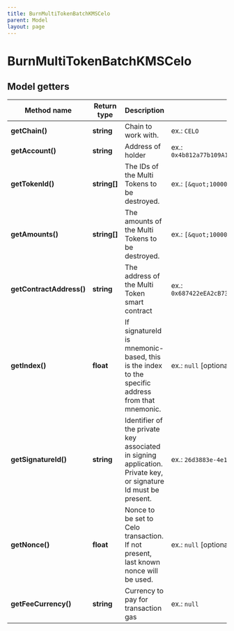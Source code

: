 ```yaml
---
title: BurnMultiTokenBatchKMSCelo
parent: Model
layout: page
---
```


# BurnMultiTokenBatchKMSCelo

## Model getters

Method name | Return type | Description | Notes
------------ | ------------- | ------------- | -------------
**getChain()** | **string** | Chain to work with. | ex.: `CELO`
**getAccount()** | **string** | Address of holder | ex.: `0x4b812a77b109A150C2Fc89eD133EaBC78bC9EC8f`
**getTokenId()** | **string[]** | The IDs of the Multi Tokens to be destroyed. | ex.: `[&quot;100000&quot;]`
**getAmounts()** | **string[]** | The amounts of the Multi Tokens to be destroyed. | ex.: `[&quot;100000&quot;]`
**getContractAddress()** | **string** | The address of the Multi Token smart contract | ex.: `0x687422eEA2cB73B5d3e242bA5456b782919AFc85`
**getIndex()** | **float** | If signatureId is mnemonic-based, this is the index to the specific address from that mnemonic. | ex.: `null` [optional]
**getSignatureId()** | **string** | Identifier of the private key associated in signing application. Private key, or signature Id must be present. | ex.: `26d3883e-4e17-48b3-a0ee-09a3e484ac83`
**getNonce()** | **float** | Nonce to be set to Celo transaction. If not present, last known nonce will be used. | ex.: `null` [optional]
**getFeeCurrency()** | **string** | Currency to pay for transaction gas | ex.: `null`


